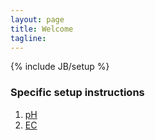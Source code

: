 ```yaml
---
layout: page
title: Welcome 
tagline: 
---
```

{% include JB/setup %}

### Specific setup instructions
1. [pH](/ph.html)
2. [EC](/ec.html)
